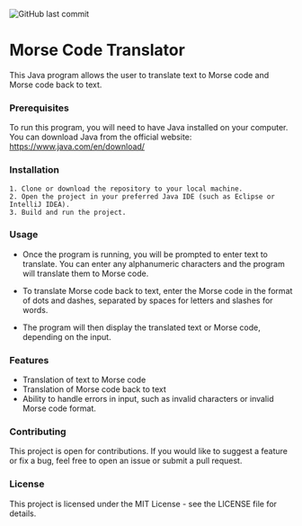 ![GitHub last commit](https://img.shields.io/github/last-commit/Jaykishan97/Morse-Code-Translator)

# Morse Code Translator

This Java program allows the user to translate text to Morse code and Morse code back to text.


### Prerequisites
To run this program, you will need to have Java installed on your computer. You can download Java from the official website: https://www.java.com/en/download/

### Installation
    1. Clone or download the repository to your local machine.
    2. Open the project in your preferred Java IDE (such as Eclipse or IntelliJ IDEA).
    3. Build and run the project.

### Usage

* Once the program is running, you will be prompted to enter text to translate. You can enter any alphanumeric characters and the program will translate them to Morse code.

* To translate Morse code back to text, enter the Morse code in the format of dots and dashes, separated by spaces for letters and slashes for words.

* The program will then display the translated text or Morse code, depending on the input.

### Features

* Translation of text to Morse code
* Translation of Morse code back to text
* Ability to handle errors in input, such as invalid characters or invalid Morse code format.

### Contributing

This project is open for contributions. If you would like to suggest a feature or fix a bug, feel free to open an issue or submit a pull request.

### License

This project is licensed under the MIT License - see the LICENSE file for details.

